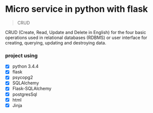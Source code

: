 # Micro service in python with flask




>CRUD

CRUD (Create, Read, Update and Delete in English) for the four basic operations used in relational databases (RDBMS) or user interface for creating, querying, updating and destroying data.


### project using

- [x] python 3.4.4
- [x] flask
- [x] psycopg2
- [x] SQLAlchemy
- [x] Flask-SQLAlchemy
- [x] postgresSql
- [x] html
- [x] Jinja